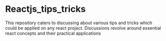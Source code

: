 # Reactjs_tips_tricks
This repository caters to discussing about various tips and tricks which could be applied on any react project. Discussions revolve around essential react concepts and their practical applications
